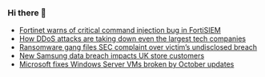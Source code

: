 ### Hi there 👋

<!--START_SECTION:feed-->
* [Fortinet warns of critical command injection bug in FortiSIEM](https://www.bleepingcomputer.com/news/security/fortinet-warns-of-critical-command-injection-bug-in-fortisiem/)
* [How DDoS attacks are taking down even the largest tech companies](https://www.bleepingcomputer.com/news/security/how-ddos-attacks-are-taking-down-even-the-largest-tech-companies/)
* [Ransomware gang files SEC complaint over victim’s undisclosed breach](https://www.bleepingcomputer.com/news/security/ransomware-gang-files-sec-complaint-over-victims-undisclosed-breach/)
* [New Samsung data breach impacts UK store customers](https://www.bleepingcomputer.com/news/security/new-samsung-data-breach-impacts-uk-store-customers/)
* [Microsoft fixes Windows Server VMs broken by October updates](https://www.bleepingcomputer.com/news/microsoft/microsoft-fixes-windows-server-vms-broken-by-october-updates/)
<!--END_SECTION:feed-->

<!--
**frankenk/frankenk** is a ✨ _special_ ✨ repository because its `README.md` (this file) appears on your GitHub profile.

Here are some ideas to get you started:

- 🔭 I’m currently working on ...
- 🌱 I’m currently learning ...
- 👯 I’m looking to collaborate on ...
- 🤔 I’m looking for help with ...
- 💬 Ask me about ...
- 📫 How to reach me: ...
- 😄 Pronouns: ...
- ⚡ Fun fact: ...
-->



